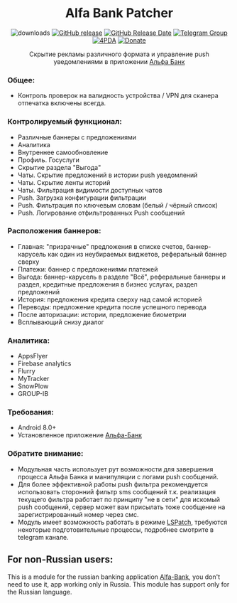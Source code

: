 <div align="center">
<h1>Alfa Bank Patcher</h1>

![downloads](https://img.shields.io/github/downloads/Xposed-Modules-Repo/ru.bluecat.alfabankpatcher/total)
[![GitHub release](https://img.shields.io/github/v/release/Xposed-Modules-Repo/ru.bluecat.alfabankpatcher)](https://github.com/Xposed-Modules-Repo/ru.bluecat.alfabankpatcher/releases)
[![GitHub Release Date](https://img.shields.io/github/release-date/Xposed-Modules-Repo/ru.bluecat.alfabankpatcher)](https://github.com/Xposed-Modules-Repo/ru.bluecat.alfabankpatcher/releases)
[![Telegram Group](https://img.shields.io/badge/Telegram-Group-blue.svg?logo=telegram)](https://t.me/lsposed_workshop)
[![4PDA](https://img.shields.io/badge/4PDA-Topic-blue)](https://4pda.to/forum/index.php?showtopic=603033&view=findpost&p=117766501)
[![Donate](https://img.shields.io/badge/Donate_Form-blue)](https://pay.cloudtips.ru/p/85f8cf00)

<p>Скрытие рекламы различного формата и управление push уведомлениями в приложении <a href="https://apps.rustore.ru/app/ru.alfabank.mobile.android">Альфа Банк</a></p>
</div>

### Общее:
- Контроль проверок на валидность устройства / VPN для сканера отпечатка включены всегда.

### Контролируемый функционал:
- Различные баннеры с предложениями
- Аналитика
- Внутреннее самообновление
- Профиль. Госуслуги
- Скрытие раздела "Выгода"
- Чаты. Скрытие предложений в истории push уведомлений
- Чаты. Скрытие ленты историй
- Чаты. Фильтрация видимости доступных чатов
- Push. Загрузка конфигурации фильтрации
- Push. Фильтрация по ключевым словам (белый / чёрный список)
- Push. Логирование отфильтрованных Push сообщений

### Расположения баннеров:
- Главная: "призрачные" предложения в списке счетов, баннер-карусель как один из неубираемых виджетов, реферальный баннер сверху
- Платежи: баннер с предложениями платежей
- Выгода: баннер-карусель в разделе "Всё", реферальные баннеры и раздел, кредитные предложения в бизнес услугах, раздел предложений
- История: предложения кредита сверху над самой историей
- Переводы: предложение кредита после успешного перевода
- После авторизации: истории, предложение биометрии
- Всплывающий снизу диалог

### Аналитика:
- AppsFlyer
- Firebase analytics
- Flurry
- MyTracker
- SnowPlow
- GROUP-IB

### Требования:
- Android 8.0+
- Установленное приложение [Альфа-Банк](https://www.rustore.ru/catalog/app/ru.alfabank.mobile.android)

### Обратите внимание:
- Модульная часть использует рут возможности для завершения процесса Альфа Банка и манипуляции с логами push сообщений.
- Для более эффективной работы push фильтра рекомендуется использовать сторонний фильтр sms сообщений т.к. реализация текущего фильтра работает по принципу "не в сети" для искомый push сообщений, сервер может вам присылать тоже сообщение на зарегистрированный номер через смс.
- Модуль имеет возможность работать в режиме [LSPatch](https://github.com/JingMatrix/LSPatch), требуются некоторые подготовительные процессы, подробнее смотрите в telegram канале.

## For non-Russian users:
This is a module for the russian banking application [Alfa-Bank](https://www.rustore.ru/catalog/app/ru.alfabank.mobile.android), you don't need to use it, app working only in Russia. This module has support only for the Russian language.
